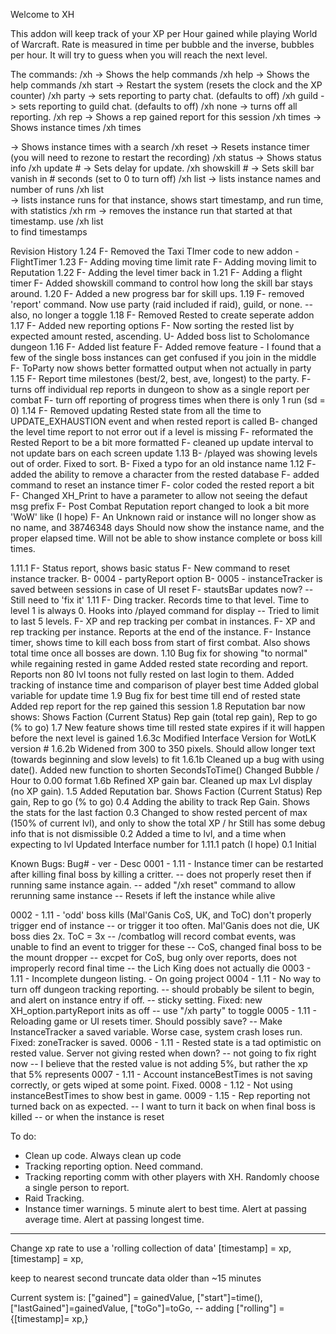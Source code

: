 Welcome to XH

This addon will keep track of your XP per Hour gained while playing World of Warcraft.
Rate is measured in time per bubble and the inverse, bubbles per hour.
It will try to guess when you will reach the next level.

The commands:
/xh                -> Shows the help commands
/xh help           -> Shows the help commands
/xh start          -> Restart the system (resets the clock and the XP counter)
/xh party          -> sets reporting to party chat.  (defaults to off)
/xh guild          -> sets reporting to guild chat.  (defaults to off)
/xh none	       -> turns off all reporting.
/xh rep            -> Shows a rep gained report for this session
/xh times          -> Shows instance times
/xh times <search> -> Shows instance times with a search
/xh reset          -> Resets instance timer (you will need to rezone to restart the recording)
/xh status         -> Shows status info
/xh update #       -> Sets delay for update.
/xh showskill #    -> Sets skill bar vanish in # seconds (set to 0 to turn off)
/xh list           -> lists instance names and number of runs
/xh list <search>  -> lists instance runs for that instance, shows start timestamp, and run time, with statistics
/xh rm <timestamp> -> removes the instance run that started at that timestamp.  use /xh list <search> to find timestamps

Revision History
1.24    F- Removed the Taxi TImer code to new addon - FlightTimer
1.23    F- Adding moving time limit rate
        F- Adding moving limit to Reputation
1.22    F- Adding the level timer back in
1.21    F- Adding a flight timer
        F- Added showskill command to control how long the skill bar stays around.
1.20    F- Added a new progress bar for skill ups.
1.19    F- removed 'report' command.  Now use party (raid included if raid), guild, or none.
		-- also, no longer a toggle
1.18    F- Removed Rested to create seperate addon
1.17    F- Added new reporting options
        F- Now sorting the rested list by expected amount rested, ascending.
        U- Added boss list to Scholomance dungeon
1.16	F- Added list feature
        F- Added remove feature - I found that a few of the single boss instances can get confused if you join in the middle
        F- ToParty now shows better formatted output when not actually in party
1.15	F- Report time milestones (best/2, best, ave, longest) to the party.
		F- turns off individual rep reports in dungeon to show as a single report per combat
		F- turn off reporting of progress times when there is only 1 run (sd = 0)
1.14	F- Removed updating Rested state from all the time to UPDATE_EXHAUSTION event and when rested report is called
		B- changed the level time report to not error out if a level is missing
		F- reformated the Rested Report to be a bit more formatted
		F- cleaned up update interval to not update bars on each screen update
1.13	B- /played was showing levels out of order.  Fixed to sort.
		B- Fixed a typo for an old instance name
1.12	F- added the ability to remove a character from the rested database
		F- added command to reset an instance timer
		F- color coded the rested report a bit
		F- Changed XH_Print to have a parameter to allow not seeing the defaut msg prefix
		F- Post Combat Reputation report changed to look a bit more 'WoW' like (I hope)
		F- An Unknown raid or instance will no longer show as no name, and 38746348 days
			Should now show the instance name, and the proper elapsed time.
			Will not be able to show instance complete or boss kill times.

1.11.1	F- Status report, shows basic status
		F- New command to reset instance tracker.
		B- 0004 - partyReport option
		B- 0005 - instanceTracker is saved between sessions in case of UI reset
		F- stautsBar updates now? --  Still need to 'fix it'
1.11	F- Ding tracker. Records time to that level. Time to level 1 is always 0. Hooks into /played command for display
			-- Tried to limit to last 5 levels.
		F- XP and rep tracking per combat in instances.
		F- XP and rep tracking per instance.  Reports at the end of the instance.
		F- Instance timer, shows time to kill each boss from start of first combat.
			Also shows total time once all bosses are down.
1.10	Bug fix for showing "to normal" while regaining rested in game
		Added rested state recording and report. Reports non 80 lvl toons not fully rested on last login to them.
		Added tracking of instance time and comparison of player best time
		Added global variable for update time
1.9     Bug fix for best time till end of rested state
        Added rep report for the rep gained this session
1.8     Reputation bar now shows: Shows Faction (Current Status) Rep gain (total rep gain), Rep to go (% to go)
1.7     New feature shows time till rested state expires if it will happen before the next level is gained
1.6.3c  Modified Interface Version for WotLK version #
1.6.2b  Widened from 300 to 350 pixels.  Should allow longer text (towards beginning and slow levels) to fit
1.6.1b  Cleaned up a bug with using date().  Added new function to shorten SecondsToTime()
        Changed Bubble / Hour to 0.00 format
1.6b    Refined XP gain bar.  Cleaned up max Lvl display (no XP gain).
1.5     Added Reputation bar.  Shows Faction (Current Status) Rep gain, Rep to go (% to go)
0.4     Adding the ability to track Rep Gain.  Shows the stats for the last faction
0.3     Changed to show rested percent of max (150% of current lvl),
        and only to show the total XP / hr
        Still has some debug info that is not dismissible
0.2     Added a time to lvl, and a time when expecting to lvl
        Updated Interface number for 1.11.1 patch (I hope)
0.1     Initial

Known Bugs:
Bug# - ver	- Desc
0001 - 1.11 - Instance timer can be restarted after killing final boss by killing a critter.
				-- does not properly reset then if running same instance again.
				-- added "/xh reset" command to allow rerunning same instance
				-- Resets if left the instance while alive

0002 - 1.11 - 'odd' boss kills (Mal'Ganis CoS, UK, and ToC) don't properly trigger end of instance
				-- or trigger it too often.  Mal'Ganis does not die, UK boss dies 2x.  ToC = 3x
				-- /combatlog will record combat events, was unable to find an event to trigger for these
				-- CoS, changed final boss to be the mount dropper
				-- excpet for CoS, bug only over reports, does not improperly record final time
				-- the Lich King does not actually die
0003 - 1.11 - Incomplete dungeon listing. - On going project
0004 - 1.11 - No way to turn off dungeon tracking reporting.
				-- should probably be silent to begin, and alert on instance entry if off.
				-- sticky setting.
			Fixed: new XH_option.partyReport inits as off
				-- use "/xh party" to toggle
0005 - 1.11 - Reloading game or UI resets timer.  Should possibly save?
				-- Make InstanceTracker a saved variable.  Worse case, system crash loses run.
			Fixed: zoneTracker is saved.
0006 - 1.11 - Rested state is a tad optimistic on rested value.  Server not giving rested when down?
				-- not going to fix right now
				-- I believe that the rested value is not adding 5%, but rather the xp that 5% represents
0007 - 1.11 - Account instanceBestTimes is not saving correctly, or gets wiped at some point.
			Fixed.
0008 - 1.12 - Not using instanceBestTimes to show best in game.
0009 - 1.15 - Rep reporting not turned back on as expected.
				-- I want to turn it back on when final boss is killed
				-- or when the instance is reset



To do:
-	Clean up code.  Always clean up code
-	Tracking reporting option.  Need command.
-	Tracking reporting comm with other players with XH.  Randomly choose a single person to report.
-	Raid Tracking.
-   Instance timer warnings.
		5 minute alert to best time.
		Alert at passing average time.
		Alert at passing longest time.


------
Change xp rate to use a 'rolling collection of data'
[timestamp] = xp,
[timestamp] = xp,

keep to nearest second
truncate data older than ~15 minutes

Current system is:
["gained"] = gainedValue,
["start"]=time(),
["lastGained"]=gainedValue,
["toGo"]=toGo,
--  adding
["rolling"] = {[timestamp]= xp,}




